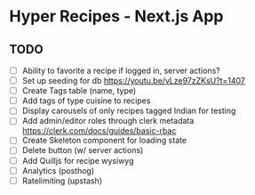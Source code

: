 # Hyper Recipes - Next.js App

## TODO

- [ ] Ability to favorite a recipe if logged in, server actions?
- [ ] Set up seeding for db https://youtu.be/vLze97zZKsU?t=1407
- [ ] Create Tags table (name, type)
- [ ] Add tags of type cuisine to recipes
- [ ] Display carousels of only recipes tagged Indian for testing
- [ ] Add admin/editor roles through clerk metadata https://clerk.com/docs/guides/basic-rbac
- [ ] Create Skeleton component for loading state
- [ ] Delete button (w/ server actions)
- [ ] Add Quilljs for recipe wysiwyg
- [ ] Analytics (posthog)
- [ ] Ratelimiting (upstash)
